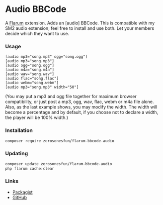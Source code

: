 # Audio BBCode

A [Flarum](http://flarum.org) extension. Adds an [audio] BBCode. This is compatible with my SM2 audio extension; feel free to install and use both. Let your members decide which they want to use.

### Usage
~~~
[audio mp3="song.mp3" ogg="song.ogg"]
[audio mp3="song.mp3"]
[audio ogg="song.ogg"]
[audio m4a="song.m4a"]
[audio wav="song.wav"]
[audio flac="song.flac"]
[audio webm="song.webm"]
[audio mp3="song.mp3" width="50"]
~~~
(You may put a mp3 and ogg file together for maximum browser compatibility, or just post a mp3, ogg, wav, flac, webm or m4a file alone. Also, as the last example shows, you may modify the width. The width will become a percentage and by default, if you choose not to declare a width, the player will be 100% width.)

### Installation

```sh
composer require zerosonesfun/flarum-bbcode-audio
```

### Updating

```sh
composer update zerosonesfun/flarum-bbcode-audio
php flarum cache:clear
```

### Links

- [Packagist](https://packagist.org/packages/zerosonesfun/flarum-bbcode-audio)
- [GitHub](https://github.com/zerosonesfun/flarum-bbcode-audio)
